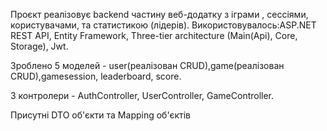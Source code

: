 Проєкт реалізовує backend частину веб-додатку з іграми , сессіями, користувачами, та статистикою (лідерів).
Використовувалось:ASP.NET REST API, Entity Framework, Three-tier architecture (Main(Api), Core, Storage), Jwt.

Зроблено 5 моделей - user(реалізован CRUD),game(реалізован CRUD),gamesession, leaderboard, score.

3 контролери - AuthController, UserController, GameController.

Присутні DTO об'єкти та Mapping об'єктів  
